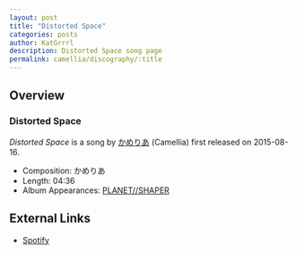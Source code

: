 ```yaml
---
layout: post
title: "Distorted Space"
categories: posts
author: KatGrrrl
description: Distorted Space song page
permalink: camellia/discography/:title
---
```


## Overview

### Distorted Space

*Distorted Space* is a song by [かめりあ](/camellia) (Camellia) first released on 2015-08-16.

* Composition: かめりあ
* Length: 04:36
* Album Appearances: [PLANET//SHAPER](<{% link postsInclude/_posts/camellia/albums/PLANET--SHAPER/2023-12-12-PLANET--SHAPER.md %}>)

## External Links

* [Spotify](https://open.spotify.com/track/3HZpWCamnSFbNkFvfvRpEg?si=458aad25492f4386)
